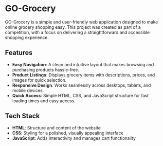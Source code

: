 # GO-Grocery

GO-Grocery is a simple and user-friendly web application designed to make online grocery shopping easy. This project was created as part of a competition, with a focus on delivering a straightforward and accessible shopping experience.

## Features

- **Easy Navigation**: A clean and intuitive layout that makes browsing and purchasing products hassle-free.
- **Product Listings**: Displays grocery items with descriptions, prices, and images for quick selection.
- **Responsive Design**: Works seamlessly across desktops, tablets, and mobile devices.
- **Quick Access**: Simple HTML, CSS, and JavaScript structure for fast loading times and easy access.

## Tech Stack

- **HTML**: Structure and content of the website
- **CSS**: Styling for a polished, visually appealing interface
- **JavaScript**: Adds interactivity and manages cart functionality

